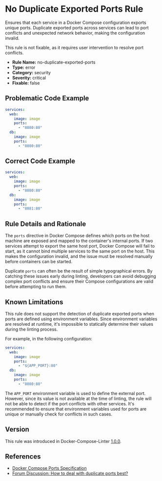 # No Duplicate Exported Ports Rule

Ensures that each service in a Docker Compose configuration exports unique ports. Duplicate exported ports across
services can lead to port conflicts and unexpected network behavior, making the configuration invalid.

This rule is not fixable, as it requires user intervention to resolve port conflicts.

- **Rule Name:** no-duplicate-exported-ports
- **Type:** error
- **Category:** security
- **Severity:** critical
- **Fixable:** false

## Problematic Code Example

```yaml
services:
  web:
    image: image
    ports:
      - "8080:80"
  db:
    image: image
    ports:
      - "8080:80"

```

## Correct Code Example

```yaml
services:
  web:
    image: image
    ports:
      - "8080:80"
  db:
    image: image
    ports:
      - "8081:80"

```

## Rule Details and Rationale

The `ports` directive in Docker Compose defines which ports on the host machine are exposed and mapped to the
container's
internal ports. If two services attempt to export the same host port, Docker Compose will fail to start, as it cannot
bind multiple services to the same port on the host. This makes the configuration invalid, and the issue must be
resolved manually before containers can be started.

Duplicate `ports` can often be the result of simple typographical errors. By catching these issues early during linting,
developers can avoid debugging complex port conflicts and ensure their Compose configurations are valid before
attempting to run them.

## Known Limitations

This rule does not support the detection of duplicate exported ports when ports are defined using environment variables.
Since environment variables are resolved at runtime, it's impossible to statically determine their values during the
linting process.

For example, in the following configuration:

```yaml
services:
  web:
    image: image
    ports:
      - "${APP_PORT}:80"
  db:
    image: image
    ports:
      - "8080:80"
```

The `APP_PORT` environment variable is used to define the external port. However, since its value is not available at
the time of linting, the rule will not be able to detect if the port conflicts with other services. It's recommended to
ensure that environment variables used for ports are unique or manually check for conflicts in such cases.

## Version

This rule was introduced in Docker-Compose-Linter [1.0.0](https://github.com/zavoloklom/docker-compose-linter/releases).

## References

- [Docker Compose Ports Specification](https://docs.docker.com/reference/compose-file/services/#ports)
- [Forum Discussion: How to deal with duplicate ports best?](https://forums.docker.com/t/new-to-docker-how-to-deal-with-duplicate-ports-best/135681)
